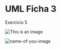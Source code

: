
# UML Ficha 3
Exercício 5

![This is an image](https://github.com/JATR22/FichasLaboratorio/blob/main/src/ficha3/UML%20Ficha%203.png?raw=true)

![name-of-you-image](https://github.com/JATR22/FichasLaboratorio/blob/main/src/ficha3/UML%20Ficha%203.png?raw=true)



